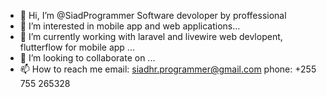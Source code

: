 - 👋 Hi, I’m @SiadProgrammer Software devoloper by proffessional
- 👀 I’m interested in mobile app and web applications...
- 🌱 I’m currently working with laravel and livewire web devlopent, flutterflow for mobile app ...
- 💞️ I’m looking to collaborate on ...
- 📫 How to reach me 
      email: siadhr.programmer@gmail.com
      phone: +255 755 265328

<!---
SiadProgrammer/SiadProgrammer is a ✨ special ✨ repository because its `README.md` (this file) appears on your GitHub profile.
You can click the Preview link to take a look at your changes.
--->
